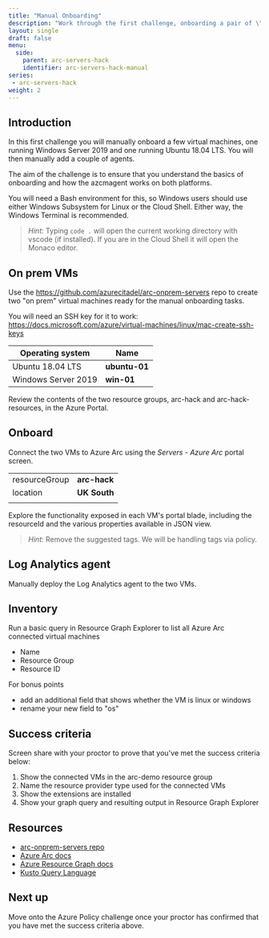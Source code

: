```yaml
---
title: "Manual Onboarding"
description: "Work through the first challenge, onboarding a pair of \"on prem\" machines into Azure and adding agents."
layout: single
draft: false
menu:
  side:
    parent: arc-servers-hack
    identifier: arc-servers-hack-manual
series:
 - arc-servers-hack
weight: 2
---
```


## Introduction

In this first challenge you will manually onboard a few virtual machines, one running Windows Server 2019 and one running Ubuntu 18.04 LTS. You will then manually add a couple of agents.

The aim of the challenge is to ensure that you understand the basics of onboarding and how the azcmagent works on both platforms.

You will need a Bash environment for this, so Windows users should use either Windows Subsystem for Linux or the Cloud Shell. Either way, the Windows Terminal is recommended.

> _Hint:_ Typing `code .` will open the current working directory with vscode (if installed). If you are in the Cloud Shell it will open the Monaco editor.

## On prem VMs

Use the <https://github.com/azurecitadel/arc-onprem-servers> repo to create two "on prem" virtual machines ready for the manual onboarding tasks.

You will need an SSH key for it to work: <https://docs.microsoft.com/azure/virtual-machines/linux/mac-create-ssh-keys>

| Operating system | Name |
|---|---|
| Ubuntu 18.04 LTS | **ubuntu-01** |
| Windows Server 2019 | **win-01** |

Review the contents of the two resource groups, arc-hack and arc-hack-resources, in the Azure Portal.

## Onboard

Connect the two VMs to Azure Arc using the _Servers - Azure Arc_ portal screen.

| | |
|---|---|
| resourceGroup | **arc-hack** |
| location | **UK South** |
| | |

Explore the functionality exposed in each VM's portal blade, including the resourceId and the various properties available in JSON view.

> _Hint_: Remove the suggested tags. We will be handling tags via policy.

## Log Analytics agent

Manually deploy the Log Analytics agent to the two VMs.

## Inventory

Run a basic query in Resource Graph Explorer to list all Azure Arc connected virtual machines

* Name
* Resource Group
* Resource ID

For bonus points

* add an additional field that shows whether the VM is linux or windows
* rename your new field to "os"

## Success criteria

Screen share with your proctor to prove that you've met the success criteria below:

1. Show the connected VMs in the arc-demo resource group
1. Name the resource provider type used for the connected VMs
1. Show the extensions are installed
1. Show your graph query and resulting output in Resource Graph Explorer

## Resources

* [arc-onprem-servers repo](https://github.com/azurecitadel/arc-onprem-servers)
* [Azure Arc docs](https://aka.ms/AzureArcDocs)
* [Azure Resource Graph docs](https://docs.microsoft.com/azure/governance/resource-graph/)
* [Kusto Query Language](https://docs.microsoft.com/azure/data-explorer/kusto/concepts/)

## Next up

Move onto the Azure Policy challenge once your proctor has confirmed that you have met the success criteria above.
